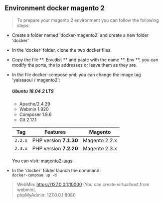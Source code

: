 ## Environment docker magento 2

> To prepare your magento 2 environment you can follow the following steps:
- Create a folder named 'docker-magento2' and create a new folder 'docker'
- In the 'docker' folder, clone the two docker files.
- Copy the file **. Env.dist ** and paste with the name **. Env **, you can modify the ports, the ip addresses or leave them as they are.
- In the file docker-compose.yml: you can change the image tag 'yaissaoui / magento2':

    ##### Ubuntu 18.04.2 LTS
    - Apache/2.4.29
    - Webmin 1.920
    - Composer 1.8.6
    - Git 2.17.1
   
    | Tag | Features | Magento|
    | --- | --- | --- |
    | `2.2.x` | PHP version **7.1.30** | Magento 2.2.x |
    | `2.3.x` | PHP version **7.2.20** | Magento 2.3.x |    
    
    You can visit: [magento2-tags](https://cloud.docker.com/repository/docker/yaissaoui/magento2/tags)
    
    
- In the 'docker' folder launch the command:   
     ``docker-compose up -d``
     
> WebMin: https://127.0.0.1:10000 (You can create virtualhost from webmin).    
    phpMyAdmin: 127.0.0.1:8080

